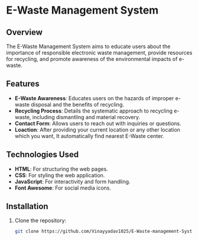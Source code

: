 # E-Waste Management System

## Overview
The E-Waste Management System aims to educate users about the importance of responsible electronic waste management, provide resources for recycling, and promote awareness of the environmental impacts of e-waste.

## Features
- **E-Waste Awareness**: Educates users on the hazards of improper e-waste disposal and the benefits of recycling.
- **Recycling Process**: Details the systematic approach to recycling e-waste, including dismantling and material recovery.
- **Contact Form**: Allows users to reach out with inquiries or questions.
- **Loaction**: After providing your current location or any other location which you want, It automatically find nearest E-Waste center.

## Technologies Used
- **HTML**: For structuring the web pages.
- **CSS**: For styling the web application.
- **JavaScript**: For interactivity and form handling.
- **Font Awesome**: For social media icons.

## Installation
1. Clone the repository:
   ```bash
   git clone https://github.com/Vinayyadav1025/E-Waste-management-System
